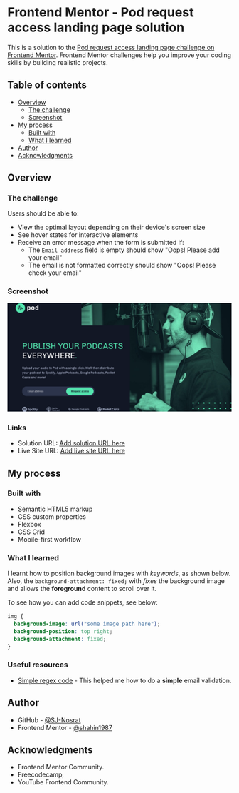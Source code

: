 # Frontend Mentor - Pod request access landing page solution

This is a solution to the [Pod request access landing page challenge on Frontend Mentor](https://www.frontendmentor.io/challenges/pod-request-access-landing-page-eyTmdkLSG). Frontend Mentor challenges help you improve your coding skills by building realistic projects. 

## Table of contents

- [Overview](#overview)
  - [The challenge](#the-challenge)
  - [Screenshot](#screenshot)
- [My process](#my-process)
  - [Built with](#built-with)
  - [What I learned](#what-i-learned)
- [Author](#author)
- [Acknowledgments](#acknowledgments)

## Overview

### The challenge

Users should be able to:

- View the optimal layout depending on their device's screen size
- See hover states for interactive elements
- Receive an error message when the form is submitted if:
  - The `Email address` field is empty should show "Oops! Please add your email"
  - The email is not formatted correctly should show "Oops! Please check your email"

### Screenshot

![Desktop version of the Pod webpage](/pod-page.png)

### Links

- Solution URL: [Add solution URL here](https://your-solution-url.com)
- Live Site URL: [Add live site URL here](https://your-live-site-url.com)

## My process

### Built with

- Semantic HTML5 markup
- CSS custom properties
- Flexbox
- CSS Grid
- Mobile-first workflow

### What I learned

I learnt how to position background images with *keywords*, as shown below. Also, the `background-attachment: fixed;` with *fixes* the background image and allows the **foreground** content to scroll over it.

To see how you can add code snippets, see below:

```css
img {
  background-image: url("some image path here");
  background-position: top right;
  background-attachment: fixed;
}
```

### Useful resources

- [Simple regex code](https://daily-dev-tips.com/posts/vanilla-javascript-email-validation/) - This helped me how to do a **simple** email validation.

## Author

- GitHub - [@SJ-Nosrat](https://github.com/SJ-Nosrat?tab=repositories)
- Frontend Mentor - [@shahin1987](https://www.frontendmentor.io/profile/shahin1987)

## Acknowledgments

- Frontend Mentor Community.
- Freecodecamp,
- YouTube Frontend Community.
